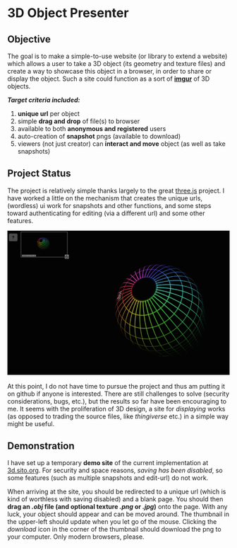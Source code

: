 3D Object Presenter
===================

Objective
---------
The goal is to make a simple-to-use website (or library to extend a website) which allows a user to take a 3D object (its geometry and texture files) and create a way to showcase this object in a browser, in order to share or display the object.  Such a site could function as a sort of [**imgur**](http://imgur.com) of 3D objects.

***Target criteria included:***

1. **unique url** per object
2. simple **drag and drop** of file(s) to browser
3. available to both **anonymous and registered** users
4. auto-creation of **snapshot** pngs (available to download)
5. viewers (not just creator) can **interact and move** object (as well as take snapshots)

Project Status
--------------

The project is relatively simple thanks largely to the great [three.js](http://threejs.org) project. I have worked a little on the mechanism that creates the unique urls, (wordless) ui work for snapshots and other functions, and some steps toward authenticating for editing (via a different url) and some other features.

![image of current version](https://raw.githubusercontent.com/naknomum/3d-presenter/master/grab.png)

At this point, I do not have time to pursue the project and thus am putting it on github if anyone is interested.  There are still challenges to solve (security considerations, bugs, etc.), but the results so far have been encouraging to me.  It seems with the proliferation of 3D design, a site for _displaying_ works (as opposed to trading the source files, like _thingiverse_ etc.) in a simple way might be useful.

Demonstration
-------------

I have set up a temporary **demo site** of the current implementation at [3d.sito.org](http://3d.sito.org).  For security and space reasons, _saving has been disabled_, so some features (such as multiple snapshots and edit-url) do not work.

When arriving at the site, you should be redirected to a unique url (which is kind of worthless with saving disabled) and a blank page.  You should then **drag an _.obj_ file (and optional texture _.png_ or _.jpg_)** onto the page.  With any luck, your object should appear and can be moved around.  The thumbnail in the upper-left should update when you let go of the mouse.  Clicking the _download_ icon in the corner of the thumbnail should download the png to your computer.  Only modern browsers, please.

